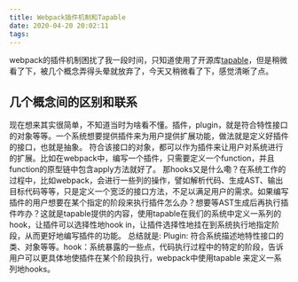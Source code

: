 ```yaml
---
title: Webpack插件机制和Tapable
date: 2020-04-20 20:02:11
tags:
---
```


webpack的插件机制困扰了我一段时间，只知道使用了开源库[tapable]()，但是稍微看了下，被几个概念弄得头晕就放弃了，今天又稍微看了下，感觉清晰了点。

<!-- more -->

## 几个概念间的区别和联系

现在想来其实很简单，不知道当时为啥看不懂。插件，plugin，就是符合特性接口的对象等等。一个系统想要提供插件来为用户提供扩展功能，做法就是定义好插件的接口，也就是抽象。
符合该接口的对象，都可以作为插件来让用户对系统进行的扩展。比如在webpack中，编写一个插件，只需要定义一个function，并且function的原型链中包含apply方法就好了。
那hooks又是什么嘞？在系统工作的过程中，比如webpack，会进行一些列的操作，譬如解析代码、生成AST、输出目标代码等等，只是定义一个宽泛的接口方法，不足以满足用户的需求。如果编写
插件的用户想要在某个指定的阶段来执行插件怎么办？想要等AST生成后再执行插件咋办？这就是tapable提供的内容，使用tapable在我们的系统中定义一系列的hook，让插件可以选择性地hook in，让插件选择性地挂在到系统执行地指定阶段，从而更好地编写插件的功能。
总结就是: Plugin: 符合系统描述地特性接口的类、对象等等。hook：系统暴露的一些点，代码执行过程中的特定的阶段，告诉用户可以更具体地使插件在某个阶段执行，webpack中使用tapable
来定义一系列地hooks。


